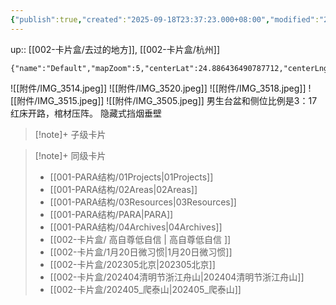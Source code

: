 ```yaml
---
{"publish":true,"created":"2025-09-18T23:37:23.000+08:00","modified":"2025-09-18T23:37:23.000+08:00","cssclasses":""}
---
```


up:: [[002-卡片盒/去过的地方]], [[002-卡片盒/杭州]]
```mapview
{"name":"Default","mapZoom":5,"centerLat":24.886436490787712,"centerLng":106.72119140625001,"query":"","chosenMapSource":0,"autoFit":false,"lock":false,"showLinks":false,"linkColor":"red","markerLabels":"off","embeddedHeight":300}
```

![[附件/IMG_3514.jpeg]]
![[附件/IMG_3520.jpeg]]
![[附件/IMG_3518.jpeg]]
![[附件/IMG_3515.jpeg]]
![[附件/IMG_3505.jpeg]]
男生台盆和侧位比例是3：17
红床开路，棺材压阵。
隐藏式挡烟垂壁







> [!note]+ 子级卡片
>  

> [!note]+ 同级卡片
>  - [[001-PARA结构/01Projects\|01Projects]]
> - [[001-PARA结构/02Areas\|02Areas]]
> - [[001-PARA结构/03Resources\|03Resources]]
> - [[001-PARA结构/PARA\|PARA]]
> - [[001-PARA结构/04Archives\|04Archives]]
> - [[002-卡片盒/ 高自尊低自信 \| 高自尊低自信 ]]
> - [[002-卡片盒/1月20日微习惯\|1月20日微习惯]]
> - [[002-卡片盒/202305北京\|202305北京]]
> - [[002-卡片盒/202404清明节浙江舟山\|202404清明节浙江舟山]]
> - [[002-卡片盒/202405_爬泰山\|202405_爬泰山]]
>  


